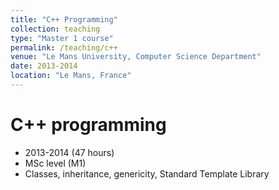 ```yaml
---
title: "C++ Programming"
collection: teaching
type: "Master 1 course"
permalink: /teaching/c++
venue: "Le Mans University, Computer Science Department"
date: 2013-2014
location: "Le Mans, France"
---
```


C++ programming
=====
* 2013-2014 (47 hours)
* MSc level (M1)
* Classes, inheritance, genericity, Standard Template Library

